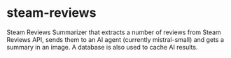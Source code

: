 # steam-reviews
Steam Reviews Summarizer that extracts a number of reviews from Steam Reviews API, sends them to an AI agent (currently mistral-small) and gets a summary in an image. A database is also used to cache AI results.
